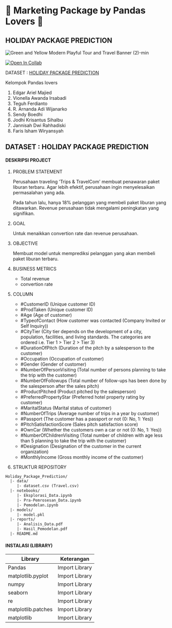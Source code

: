 
# 🐼 Marketing Package by Pandas Lovers 🐼
## HOLIDAY PACKAGE PREDICTION

![Green and Yellow Modern Playful Tour and Travel Banner (2)-min](https://github.com/Astryon/final_project/assets/68798868/fec781bf-e695-48ad-a4c0-d5cd15a6cfa8)



[![Open In Collab](https://colab.research.google.com/assets/colab-badge.svg)](https://colab.research.google.com/drive/1og6cvaGaytVXbDfEG2YFAhy9YhaIQPVY?usp=sharing#scrollTo=fQlFGqU0NjD-)

DATASET : [HOLIDAY PACKAGE PREDICTION](https://www.kaggle.com/datasets/susant4learning/holiday-package-purchase-prediction)

Kelompok Pandas lovers
1. Edgar Ariel Majied
2. Vionella Awanda Irsabadi
3. Teguh Ferdianto
4. R. Arnanda Adi Wijanarko
5. Sendy Boedhi
6. Jodhi Krisantus Sihalbu
7. Jannisah Dwi Rahhadiski
8. Faris Isham Wiryansyah

## DATASET : HOLIDAY PACKAGE PREDICTION
#### DESKRIPSI PROJECT

1. PROBLEM STATEMENT

    Perusahaan traveling 'Trips & TravelCom' membuat penawaran paket liburan terbaru. Agar lebih efektif, perusahaan ingin menyelesaikan permasalahan yang ada.

    Pada tahun lalu, hanya 18% pelanggan yang membeli paket liburan yang ditawarkan.
Revenue perusahaan tidak mengalami peningkatan yang signifikan.
2. GOAL

    Untuk menaikkan convertion rate dan revenue perusahaan.

3. OBJECTIVE

    Membuat model untuk memprediksi pelanggan yang akan membeli paket liburan terbaru.

4. BUSINESS METRICS

    - Total revenue
    - convertion rate

5. COLUMN
    - #CustomerID (Unique customer ID)
    - #ProdTaken (Unique customer ID)
    - #Age (Age of customer)
    - #TypeofContact (How customer was contacted (Company Invited or Self Inquiry))
    - #CityTier (City tier depends on the development of a city, population, facilities, and living standards. The categories are ordered i.e. Tier 1 > Tier 2 > Tier 3)
    - #DurationOfPitch (Duration of the pitch by a salesperson to the customer)
    - #Occupation (Occupation of customer)
    - #Gender (Gender of customer)
    - #NumberOfPersonVisiting (Total number of persons planning to take the trip with the customer)
    - #NumberOfFollowups (Total number of follow-ups has been done by the salesperson after the sales pitch)
    - #ProductPitched (Product pitched by the salesperson)
    - #PreferredPropertyStar (Preferred hotel property rating by customer)
    - #MaritalStatus (Marital status of customer)
    - #NumberOfTrips (Average number of trips in a year by customer)
    - #Passport (The customer has a passport or not (0: No, 1: Yes))
    - #PitchSatisfactionScore (Sales pitch satisfaction score)
    - #OwnCar (Whether the customers own a car or not (0: No, 1: Yes))
    - #NumberOfChildrenVisiting (Total number of children with age less than 5 planning to take the trip with the customer)
    - #Designation (Designation of the customer in the current organization)
    - #MonthlyIncome (Gross monthly income of the customer)
    
6. STRUKTUR REPOSITORY

```html
Holiday_Package_Prediction/
  |- data/
     |- dataset.csv (Travel.csv)
  |- notebooks/
     |- Eksplorasi_Data.ipynb
     |- Pra-Pemrosesan_Data.ipynb
     |- Pemodelan.ipynb
  |- models/
     |- model.pkl
  |- reports/
     |- Analisis_Data.pdf
     |- Hasil_Pemodelan.pdf
  |- README.md 
```


#### INSTALASI (LIBRARY)

| Library | Keterangan |
| ------ | ------ |
| Pandas | Import Library |
| matplotlib.pyplot | Import Library |
| numpy | Import Library |
| seaborn | Import Library |
| re | Import Library |
| matplotlib.patches | Import Library |
| matplotlib | Import Library |
